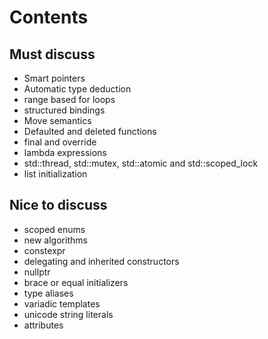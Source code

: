 # Contents

## Must discuss

 * Smart pointers
 * Automatic type deduction
 * range based for loops
 * structured bindings
 * Move semantics
 * Defaulted and deleted functions
 * final and override
 * lambda expressions
 * std::thread, std::mutex, std::atomic and std::scoped_lock
 * list initialization

## Nice to discuss

* scoped enums
* new algorithms
* constexpr
* delegating and inherited constructors
* nullptr
* brace or equal initializers
* type aliases
* variadic templates
* unicode string literals
* attributes